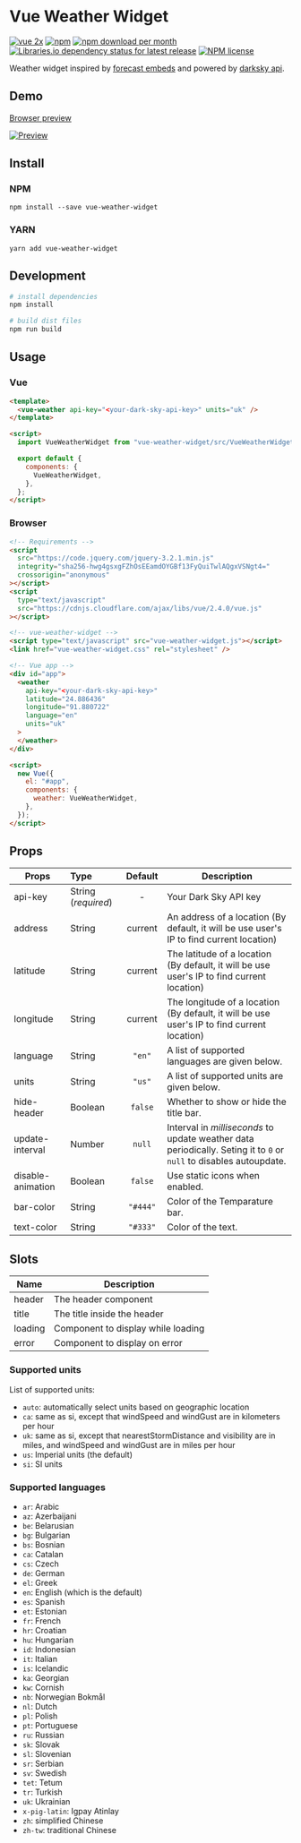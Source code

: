 # Vue Weather Widget

[![vue 2x](https://img.shields.io/badge/vuejs-2.x-brightgreen.svg)](https://vuejs.org/)
[![npm](https://img.shields.io/npm/v/vue-weather-widget)](http://npmjs.com/package/vue-weather-widget)
[![npm download per month](https://img.shields.io/npm/dm/vue-weather-widget)](http://npmjs.com/package/vue-weather-widget)
[![Libraries.io dependency status for latest release](https://img.shields.io/librariesio/release/npm/vue-weather-widget?color=red)](https://raw.githubusercontent.com/dipu-bd/vue-weather-widget/master/package.json)
[![NPM license](https://img.shields.io/npm/l/vue-weather-widget?color=blueviolet)](https://raw.githubusercontent.com/dipu-bd/vue-weather-widget/master/LICENSE)

Weather widget inspired by [forecast embeds](https://blog.darksky.net/forecast-embeds/) and powered by [darksky api](https://darksky.net/dev).

## Demo

[Browser preview](https://dipu-bd.github.io/vue-weather-widget/)

[![Preview](https://raw.githubusercontent.com/dipu-bd/vue-weather-widget/master/other/preview.gif)](https://dipu-bd.github.io/vue-weather-widget/)

## Install

### NPM

```
npm install --save vue-weather-widget
```

### YARN

```
yarn add vue-weather-widget
```

## Development

```bash
# install dependencies
npm install

# build dist files
npm run build
```

## Usage

### Vue

```html
<template>
  <vue-weather api-key="<your-dark-sky-api-key>" units="uk" />
</template>

<script>
  import VueWeatherWidget from "vue-weather-widget/src/VueWeatherWidget.vue";

  export default {
    components: {
      VueWeatherWidget,
    },
  };
</script>
```

### Browser

```html
<!-- Requirements -->
<script
  src="https://code.jquery.com/jquery-3.2.1.min.js"
  integrity="sha256-hwg4gsxgFZhOsEEamdOYGBf13FyQuiTwlAQgxVSNgt4="
  crossorigin="anonymous"
></script>
<script
  type="text/javascript"
  src="https://cdnjs.cloudflare.com/ajax/libs/vue/2.4.0/vue.js"
></script>

<!-- vue-weather-widget -->
<script type="text/javascript" src="vue-weather-widget.js"></script>
<link href="vue-weather-widget.css" rel="stylesheet" />

<!-- Vue app -->
<div id="app">
  <weather
    api-key="<your-dark-sky-api-key>"
    latitude="24.886436"
    longitude="91.880722"
    language="en"
    units="uk"
  >
  </weather>
</div>

<script>
  new Vue({
    el: "#app",
    components: {
      weather: VueWeatherWidget,
    },
  });
</script>
```

## Props

| Props             | Type                | Default  | Description                                                                                                        |
| ----------------- | :------------------ | :------: | ------------------------------------------------------------------------------------------------------------------ |
| api-key           | String (_required_) |    -     | Your Dark Sky API key                                                                                              |
| address           | String              | current  | An address of a location (By default, it will be use user's IP to find current location)                           |
| latitude          | String              | current  | The latitude of a location (By default, it will be use user's IP to find current location)                         |
| longitude         | String              | current  | The longitude of a location (By default, it will be use user's IP to find current location)                        |
| language          | String              |  `"en"`  | A list of supported languages are given below.                                                                     |
| units             | String              |  `"us"`  | A list of supported units are given below.                                                                         |
| hide-header       | Boolean             | `false`  | Whether to show or hide the title bar.                                                                             |
| update-interval   | Number              |  `null`  | Interval in _milliseconds_ to update weather data periodically. Seting it to `0` or `null` to disables autoupdate. |
| disable-animation | Boolean             | `false`  | Use static icons when enabled.                                                                                     |
| bar-color         | String              | `"#444"` | Color of the Temparature bar.                                                                                      |
| text-color        | String              | `"#333"` | Color of the text.                                                                                                 |

## Slots

| Name    | Description                        |
| ------- | ---------------------------------- |
| header  | The header component               |
| title   | The title inside the header        |
| loading | Component to display while loading |
| error   | Component to display on error      |

### Supported units

List of supported units:

- `auto`: automatically select units based on geographic location
- `ca`: same as si, except that windSpeed and windGust are in kilometers per hour
- `uk`: same as si, except that nearestStormDistance and visibility are in miles, and windSpeed and windGust are in miles per hour
- `us`: Imperial units (the default)
- `si`: SI units

### Supported languages

- `ar`: Arabic
- `az`: Azerbaijani
- `be`: Belarusian
- `bg`: Bulgarian
- `bs`: Bosnian
- `ca`: Catalan
- `cs`: Czech
- `de`: German
- `el`: Greek
- `en`: English (which is the default)
- `es`: Spanish
- `et`: Estonian
- `fr`: French
- `hr`: Croatian
- `hu`: Hungarian
- `id`: Indonesian
- `it`: Italian
- `is`: Icelandic
- `ka`: Georgian
- `kw`: Cornish
- `nb`: Norwegian Bokmål
- `nl`: Dutch
- `pl`: Polish
- `pt`: Portuguese
- `ru`: Russian
- `sk`: Slovak
- `sl`: Slovenian
- `sr`: Serbian
- `sv`: Swedish
- `tet`: Tetum
- `tr`: Turkish
- `uk`: Ukrainian
- `x-pig-latin`: Igpay Atinlay
- `zh`: simplified Chinese
- `zh-tw`: traditional Chinese
